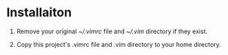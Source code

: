 # Installaiton

1. Remove your original *~/.vimrc* file and *~/.vim* directory if they exist.


2. Copy this project's .vimrc file and .vim directory to your home directory.
